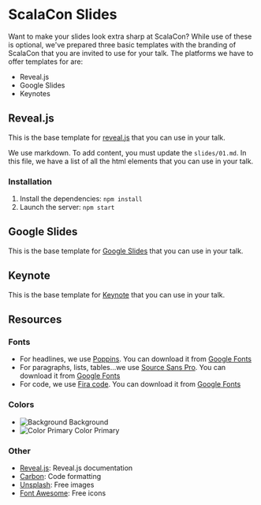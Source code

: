 # ScalaCon Slides
Want to make your slides look extra sharp at ScalaCon? While use of these is optional, we've prepared three basic templates with the branding of ScalaCon that you are invited to use for your talk. The platforms we have to offer templates for are: 

- Reveal.js
- Google Slides
- Keynotes

## Reveal.js

This is the base template for [reveal.js](https://47deg.github.io/scalacon21-slides/) that you can use in your talk.

We use markdown. To add content, you must update the `slides/01.md`. In this file, we have a list of all the html elements that you can use in your talk.

### Installation

1. Install the dependencies: `npm install`
2. Launch the server: `npm start`


## Google Slides

This is the base template for [Google Slides](https://docs.google.com/presentation/d/1gN3Ojyl7AoT72kIvwPfGozKm6Rdqa_W8EjEF1jebi4s/edit?usp=sharing) that you can use in your talk.


## Keynote

This is the base template for [Keynote](keynote/Scalacon-slide.zip) that you can use in your talk.


## Resources

### Fonts

- For headlines, we use [Poppins](https://fonts.google.com/specimen/Poppins). You can download it from [Google Fonts](https://fonts.google.com/specimen/Poppins)
- For paragraphs, lists, tables...we use [Source Sans Pro](https://fonts.google.com/specimen/Source+Sans+Pro). You can download it from [Google Fonts](https://fonts.google.com/specimen/Source+Sans+Pro)
- For code, we use [Fira code](https://fonts.google.com/specimen/Fira+Code). You can download it from [Google Fonts](https://fonts.google.com/specimen/Fira+Code)

### Colors

- ![Background](https://via.placeholder.com/15/000000/000000?text=+) Background
- ![Color Primary](https://via.placeholder.com/15/CC0200/000000?text=+) Color Primary


### Other

- [Reveal.js](https://revealjs.com/): Reveal.js documentation
- [Carbon](https://carbon.now.sh/): Code formatting
- [Unsplash](https://unsplash.com/): Free images
- [Font Awesome](https://fontawesome.com/icons?d=gallery&p=2&m=free/): Free icons
